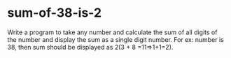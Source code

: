 # sum-of-38-is-2
Write a program to take any number and calculate the sum of all digits of the number and display the sum as a single digit number. For ex: number is 38, then sum should be displayed as 2(3 + 8 =11=>1+1=2).
